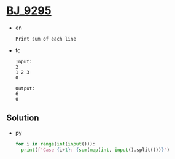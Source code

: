 # [BJ_9295](https://acmicpc.net/problem/9295)

* en

  ```en
  Print sum of each line
  ```

* tc

  ```tc
  Input:
  2
  1 2 3
  0

  Output:
  6
  0
  ```

## Solution

* py

  ```py
  for i in range(int(input())):
    print(f'Case {i+1}: {sum(map(int, input().split()))}')
  ```

